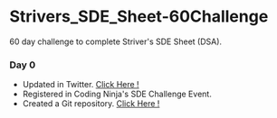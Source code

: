 # Strivers_SDE_Sheet-60Challenge
60 day challenge to complete Striver's SDE Sheet (DSA).
<br>

### Day 0
* Updated in Twitter. [Click Here !](https://twitter.com/DasguptaSarvesh/status/1665325855823007745)
* Registered in Coding Ninja's SDE Challenge Event.
* Created a Git repository. [Click Here !](https://github.com/Sarvesh069/Strivers_SDE_Sheet-60Challenge)

